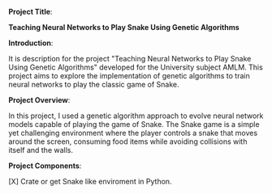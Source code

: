 **Project Title**: 

**Teaching Neural Networks to Play Snake Using Genetic Algorithms**

**Introduction**:

It is description for the project "Teaching Neural Networks to Play Snake Using Genetic Algorithms" developed for the University subject AMLM. This project aims to explore the implementation of genetic algorithms to train neural networks to play the classic game of Snake.

**Project Overview**:

In this project, I used a genetic algorithm approach to evolve neural network models capable of playing the game of Snake. The Snake game is a simple yet challenging environment where the player controls a snake that moves around the screen, consuming food items while avoiding collisions with itself and the walls.

**Project Components**:

[X] Crate or get Snake like enviroment in Python.
